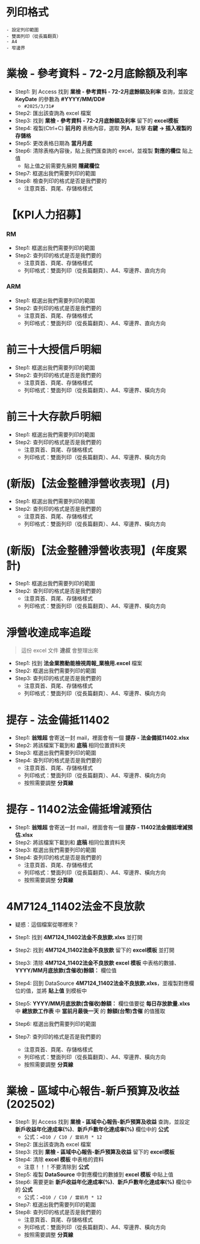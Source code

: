 # 列印格式
    - 設定列印範圍
    - 雙面列印（從長篇翻頁） 
    - A4
    - 窄邊界

# 業檢 - 參考資料 - 72-2月底餘額及利率 
- Step1: 到 Access 找到 **業檢 - 參考資料 - 72-2月底餘額及利率** 查詢，並設定 **KeyDate** 的參數為 **#YYYY/MM/DD#**
    - `#2025/3/31#`
- Step2: 匯出該查詢為 excel 檔案
- Step3: 找到 **業檢 - 參考資料 - 72-2月底餘額及利率** 留下的 **excel模板**
- Step4: 複製(Ctrl+C) **前月的** 表格內容，選取 **列A**，點擊 **右鍵 -> 插入複製的存儲格**
- Step5: 更改表格日期為 **當月月底**
- Step6: 清除表格內容後，貼上我們匯查詢的 excel，並複製 **對應的欄位** 貼上值
    - 貼上值之前需要先展開 **隱藏欄位**
- Step7: 框選出我們需要列印的範圍
- Step8: 檢查列印的格式是否是我們要的
    - 注意頁首、頁尾、存儲格樣式

# 【KPI人力招募】
### RM
- Step1: 框選出我們需要列印的範圍
- Step2: 查列印的格式是否是我們要的
    - 注意頁首、頁尾、存儲格樣式
    - 列印格式：雙面列印（從長篇翻頁）、A4、窄邊界、直向方向

### ARM
- Step1: 框選出我們需要列印的範圍
- Step2: 查列印的格式是否是我們要的
    - 注意頁首、頁尾、存儲格樣式
    - 列印格式：雙面列印（從長篇翻頁）、A4、窄邊界、直向方向

# 前三十大授信戶明細
- Step1: 框選出我們需要列印的範圍
- Step2: 查列印的格式是否是我們要的
    - 注意頁首、頁尾、存儲格樣式
    - 列印格式：雙面列印（從長篇翻頁）、A4、窄邊界、橫向方向

# 前三十大存款戶明細
- Step1: 框選出我們需要列印的範圍
- Step2: 查列印的格式是否是我們要的
    - 注意頁首、頁尾、存儲格樣式
    - 列印格式：雙面列印（從長篇翻頁）、A4、窄邊界、橫向方向

# (新版)【法金整體淨營收表現】(月)
- Step1: 框選出我們需要列印的範圍
- Step2: 查列印的格式是否是我們要的
    - 注意頁首、頁尾、存儲格樣式
    - 列印格式：雙面列印（從長篇翻頁）、A4、窄邊界、橫向方向

# (新版)【法金整體淨營收表現】(年度累計)
- Step1: 框選出我們需要列印的範圍
- Step2: 查列印的格式是否是我們要的
    - 注意頁首、頁尾、存儲格樣式
    - 列印格式：雙面列印（從長篇翻頁）、A4、窄邊界、橫向方向

# 淨營收達成率追蹤
> 這份 excel 文件 **達叔** 會整理出來
- Step1: 找到 **法金業務動能檢視周報_業檢用.excel** 檔案
- Step2: 框選出我們需要列印的範圍
- Step3: 查列印的格式是否是我們要的
    - 注意頁首、頁尾、存儲格樣式
    - 列印格式：雙面列印（從長篇翻頁）、A4、窄邊界、橫向方向

# 提存 - 法金備抵11402
- Step1: **翁雉超** 會寄送一封 mail，裡面會有一個 **提存 - 法金備抵11402.xlsx**
- Step2: 將該檔案下載到和 **底稿** 相同位置資料夾
- Step3: 框選出我們需要列印的範圍
- Step4: 查列印的格式是否是我們要的
    - 注意頁首、頁尾、存儲格樣式
    - 列印格式：雙面列印（從長篇翻頁）、A4、窄邊界、橫向方向
    - 按照需要調整 **分頁線**

# 提存 - 11402法金備抵增減預估
- Step1: **翁雉超** 會寄送一封 mail，裡面會有一個 **提存 - 11402法金備抵增減預估.xlsx**
- Step2: 將該檔案下載到和 **底稿** 相同位置資料夾
- Step3: 框選出我們需要列印的範圍
- Step4: 查列印的格式是否是我們要的
    - 注意頁首、頁尾、存儲格樣式
    - 列印格式：雙面列印（從長篇翻頁）、A4、窄邊界、橫向方向
    - 按照需要調整 **分頁線**

# 4M7124_11402法金不良放款
- 疑惑：這個檔案從哪裡來？

- Step1: 找到 **4M7124_11402法金不良放款.xlxs** 並打開
- Step2: 找到 **4M7124_11402法金不良放款** 留下的 **excel模板** 並打開
- Step3: 清除 **4M7124_11402法金不良放款** **excel 模板** 中表格的數據、**YYYY/MM月底放款(含催收)餘額：** 欄位值
- Step4: 回到 DataSource **4M7124_11402法金不良放款.xlxs**，並複製對應欄位的值，並將 **貼上值** 到模板中
- Step5: **YYYY/MM月底放款(含催收)餘額：** 欄位值要從 **每日存放款量.xlxs** 中 **總放款工作表** 中 **當前月最後一天** 的 **餘額(台幣)含催** 的值獲取
- Step6: 框選出我們需要列印的範圍
- Step7: 查列印的格式是否是我們要的
    - 注意頁首、頁尾、存儲格樣式
    - 列印格式：雙面列印（從長篇翻頁）、A4、窄邊界、橫向方向
    - 按照需要調整 **分頁線**

# 業檢 - 區域中心報告-新戶預算及收益(202502)
- Step1: 到 Access 找到 **業檢 - 區域中心報告-新戶預算及收益** 查詢，並設定 **新戶收益年化達成率(%)**、**新戶戶數年化達成率(%)** 欄位中的 **公式**
    - 公式：`=D10 / C10 / 當前月 * 12`
- Step2: 匯出該查詢為 excel 檔案
- Step3: 找到 **業檢 - 區域中心報告-新戶預算及收益** 留下的 **excel模板**
- Step4: 清除 **excel 模板** 中表格的資料
    - 注意！！！不要清除到 **公式**
- Step5: 複製 **DataSource** 中對應欄位的數據到 **excel 模板** 中貼上值
- Step6: 需要更新 **新戶收益年化達成率(%)**、**新戶戶數年化達成率(%)** 欄位中的 **公式**
    - 公式：`=D10 / C10 / 當前月 * 12`
- Step7: 框選出我們需要列印的範圍
- Step8: 查列印的格式是否是我們要的
    - 注意頁首、頁尾、存儲格樣式
    - 列印格式：雙面列印（從長篇翻頁）、A4、窄邊界、橫向方向
    - 按照需要調整 **分頁線**